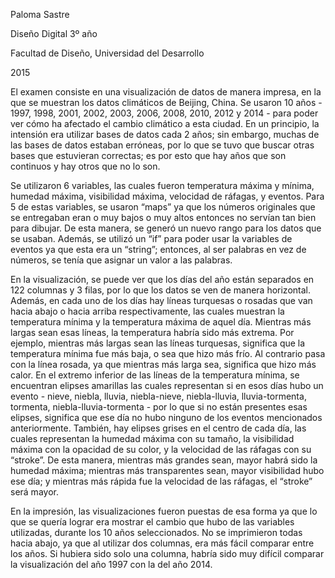 Paloma Sastre

Diseño Digital 3º año

Facultad de Diseño, Universidad del Desarrollo

2015

El examen consiste en una visualización de datos de manera impresa, en la que se muestran los datos climáticos de Beijing, China. Se usaron 10 años - 1997, 1998, 2001, 2002, 2003, 2006, 2008, 2010, 2012 y 2014 - para poder ver cómo ha afectado el cambio climático a esta ciudad. En un principio, la intensión era utilizar bases de datos cada 2 años; sin embargo, muchas de las bases de datos estaban erróneas, por lo que se tuvo que buscar otras bases que estuvieran correctas; es por esto que hay años que son continuos y hay otros que no lo son. 

Se utilizaron 6 variables, las cuales fueron temperatura máxima y mínima, humedad máxima, visibilidad máxima, velocidad de ráfagas, y eventos. Para 5 de estas variables, se usaron “maps” ya que los números originales que se entregaban eran o muy bajos o muy altos entonces no servían tan bien para dibujar. De esta manera, se generó un nuevo rango para los datos que se usaban. Además, se utilizó un “if” para poder usar la variables de eventos ya que esta era un “string”; entonces, al ser palabras en vez de números, se tenía que asignar un valor a las palabras.

En la visualización, se puede ver que los días del año están separados en 122 columnas y 3 filas, por lo que los datos se ven de manera horizontal. Además, en cada uno de los días hay líneas turquesas o rosadas que van hacia abajo o hacia arriba respectivamente, las cuales muestran la temperatura mínima y la temperatura máxima de aquel día. Mientras más largas sean esas líneas, la temperatura habría sido más extrema. Por ejemplo, mientras más largas sean las líneas turquesas, significa que la temperatura mínima fue más baja, o sea que hizo más frío. Al contrario pasa con la línea rosada, ya que mientras más larga sea, significa que hizo más calor. En el extremo inferior de las líneas de la temperatura mínima, se encuentran elipses amarillas las cuales representan si en esos días hubo un evento - nieve, niebla, lluvia, niebla-nieve, niebla-lluvia, lluvia-tormenta, tormenta, niebla-lluvia-tormenta - por lo que si no están presentes esas elipses, significa que ese día no hubo ninguno de los eventos mencionados anteriormente. También, hay elipses grises en el centro de cada día, las cuales representan la humedad máxima con su tamaño, la visibilidad máxima con la opacidad de su color, y la velocidad de las ráfagas con su “stroke”. De esta manera, mientras más grandes sean, mayor habrá sido la humedad máxima; mientras más transparentes sean, mayor visibilidad hubo ese día; y mientras más rápida fue la velocidad de las ráfagas, el “stroke” será mayor.

En la impresión, las visualizaciones fueron puestas de esa forma ya que lo que se quería lograr era mostrar el cambio que hubo de las variables utilizadas, durante los 10 años seleccionados. No se imprimieron todas hacia abajo, ya que al utilizar dos columnas, era más fácil comparar entre los años. Si hubiera sido solo una columna, habría sido muy difícil comparar la visualización del año 1997 con la del año 2014.
